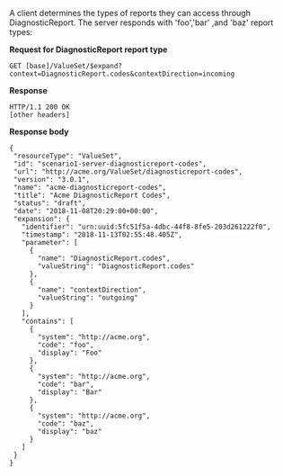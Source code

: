 <!-- note-and-report-types-scenario1.md {% comment %}
*****************************************************************************************
*                            WARNING: DO NOT EDIT THIS FILE                             *
*                                                                                       *
* This file is generated by SUSHI. Any edits you make to this file will be overwritten. *
*                                                                                       *
* To change the contents of this file, edit the original source file at:                *
* US-Core-R4/input/includes/note-and-report-types-scenario1.md                          *
*****************************************************************************************
{% endcomment %} -->
<!-- note-and-report-types-scenario1.md {% comment %}
*****************************************************************************************
*                            WARNING: DO NOT EDIT THIS FILE                             *
*                                                                                       *
* This file is generated by SUSHI. Any edits you make to this file will be overwritten. *
*                                                                                       *
* To change the contents of this file, edit the original source file at:                *
* US-Core-R4/input/includes/note-and-report-types-scenario1.md                          *
*****************************************************************************************
{% endcomment %} -->
<!-- note-and-report-types-scenario1.md {% comment %}
*****************************************************************************************
*                            WARNING: DO NOT EDIT THIS FILE                             *
*                                                                                       *
* This file is generated by SUSHI. Any edits you make to this file will be overwritten. *
*                                                                                       *
* To change the contents of this file, edit the original source file at:                *
* US-Core-R4/input/includes/note-and-report-types-scenario1.md                          *
*****************************************************************************************
{% endcomment %} -->
<!-- note-and-report-types-scenario1.md {% comment %}
*****************************************************************************************
*                            WARNING: DO NOT EDIT THIS FILE                             *
*                                                                                       *
* This file is generated by SUSHI. Any edits you make to this file will be overwritten. *
*                                                                                       *
* To change the contents of this file, edit the original source file at:                *
* US-Core-R4/input/includes/note-and-report-types-scenario1.md                          *
*****************************************************************************************
{% endcomment %} -->
A client determines the types of reports they can access through DiagnosticReport. The server responds with 'foo','bar' ,and 'baz' report types:

**Request for DiagnosticReport report type**

~~~
GET [base]/ValueSet/$expand?context=DiagnosticReport.codes&contextDirection=incoming
~~~

**Response**

~~~
HTTP/1.1 200 OK
[other headers]
~~~

**Response body**

~~~
{
 "resourceType": "ValueSet",
 "id": "scenario1-server-diagnosticreport-codes",
 "url": "http://acme.org/ValueSet/diagnosticreport-codes",
 "version": "3.0.1",
 "name": "acme-diagnosticreport-codes",
 "title": "Acme DiagnosticReport Codes",
 "status": "draft",
 "date": "2018-11-08T20:29:00+00:00",
 "expansion": {
   "identifier": "urn:uuid:5fc51f5a-4dbc-44f8-8fe5-203d261222f0",
   "timestamp": "2018-11-13T02:55:48.405Z",
   "parameter": [
     {
       "name": "DiagnosticReport.codes",
       "valueString": "DiagnosticReport.codes"
     },
     {
       "name": "contextDirection",
       "valueString": "outgoing"
     }
   ],
   "contains": [
     {
       "system": "http://acme.org",
       "code": "foo",
       "display": "Foo"
     },
     {
       "system": "http://acme.org",
       "code": "bar",
       "display": "Bar"
     },
     {
       "system": "http://acme.org",
       "code": "baz",
       "display": "baz"
     }
   ]
 }
}
~~~
